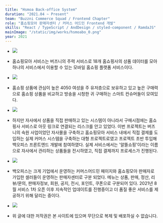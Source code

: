 ```yaml
---
title: "Hsmoa Back-office System"
duration: "2021.04 ~ Present"
team: "Buzzni Commerce Squad / Frontend Chapter"
role: "홈쇼핑모아 판매자센터 / 커머스 어드민 Frontend 개발"
skills: "React / TypeScript / AndDesign / styled-component / RamdaJS"
mainImage: "/static/img/works/hsmoabo_0.png"
year: 2021
---
```


<div class="img-container text-center mt-5">
  <ul>
    <li><img src="/static/img/works/hsmoabo_1.png" /></li>
    <li>
      <p class="text-left">
        홈쇼핑모아 서비스는 버즈니의 주력 서비스로 18개 홈쇼핑사의 상품
        데이터를 모아 하나의 서비스에서 이용할 수 있는 모바일 홈쇼핑
        플랫폼 서비스이다.
      </p>
    </li>
    <li><img src="/static/img/works/hsmoabo_2.png" /></li>
    <li>
      <p class="text-left">
        홈쇼핑 상품에 관심이 높은 4050 여성을 주 유저층으로 보유하고 있고
        높은 구매력으로 홈쇼핑 상품을 비교하고 방송을 시청한 귀 구매하는
        스마트 컨슈머들이 모여있다.
      </p>
    </li>
    <li><img src="/static/img/works/hsmoabo_3.png" /></li>
    <li>
      <p class="text-left">
        하지만 자사에서 상품을 직접 판매하고 있는 시스템이 아니라서
        구매시점에는 홈쇼핑사 서비스로 아웃 링크로 연결되는 리스크를 안고
        있었다. 이번 프로젝트는 버즈니의 숙원 사업이었던 자사몰을 구축하고
        홈쇼핑모아 서비스 내에서 직접 결제를 도입하는 실제 커머스 시스템을
        구축하는 대형 프로젝트로였고 프로젝트 초반 투입해 백오피스
        프론트엔드 개발에 참여하였다. 실제 서비스에서는 '알뜰쇼핑'이라는
        이름으로 자사에서 관리하는 상품들을 전시하였고, 직접 결제까지
        프로세스가 진행된다.
      </p>
    </li>
    <li><img src="/static/img/works/hsmoabo_4.png" /></li>
    <li>
      <p class="text-left">
        백오피스는 크게 기업에서 운영하는 커머스어드민 페이지와 홈쇼핑모아
        판매자로 가입한 셀러들이 운영하는 판매자센터로 구분 되었다. 메뉴는
        상품, 판매, 정산, 리뷰/문의, 판매자정보, 회원, 공지, 전시, 포인트,
        쿠폰으로 구분되어 있다. 2021년 8월 서비스 1차 오픈 이후 지속적인
        업데이트를 진행중이고 더 품질 좋은 서비스를 제공하기 위해 달리는
        중이다.
      </p>
    </li>
    <li><img src="/static/img/works/hsmoabo_5.png" /></li>
    <li>
      <p class="text-left">
        위 글에 대한 저작권은 본 사이트에 있으며 무단으로 복제 및 배포하실
        수 없습니다.
      </p>
    </li>
  </ul>
</div>
